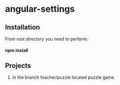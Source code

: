 # angular-settings
## Installation
From root directory you need to perform:
#### npm install

## Projects
1) In the branch feacher/puzzle located puzzle game.
